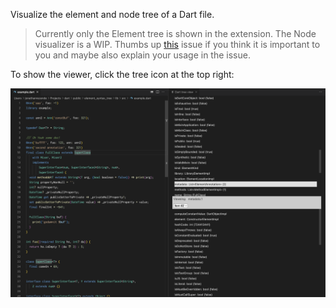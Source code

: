 Visualize the element and node tree of a Dart file. 

> Currently only the Element tree is shown in the extension. The Node visualizer is a WIP. Thumbs up [this](https://github.com/jodinathan/element_tree_viewer/issues/1) issue if you think it is important to you and maybe also explain your usage in the issue.

To show the viewer, click the tree icon at the top right:

![screenshot](https://raw.githubusercontent.com/jodinathan/element_tree_viewer/master/plugins/element_tree_vscode/media/shot1.png)
